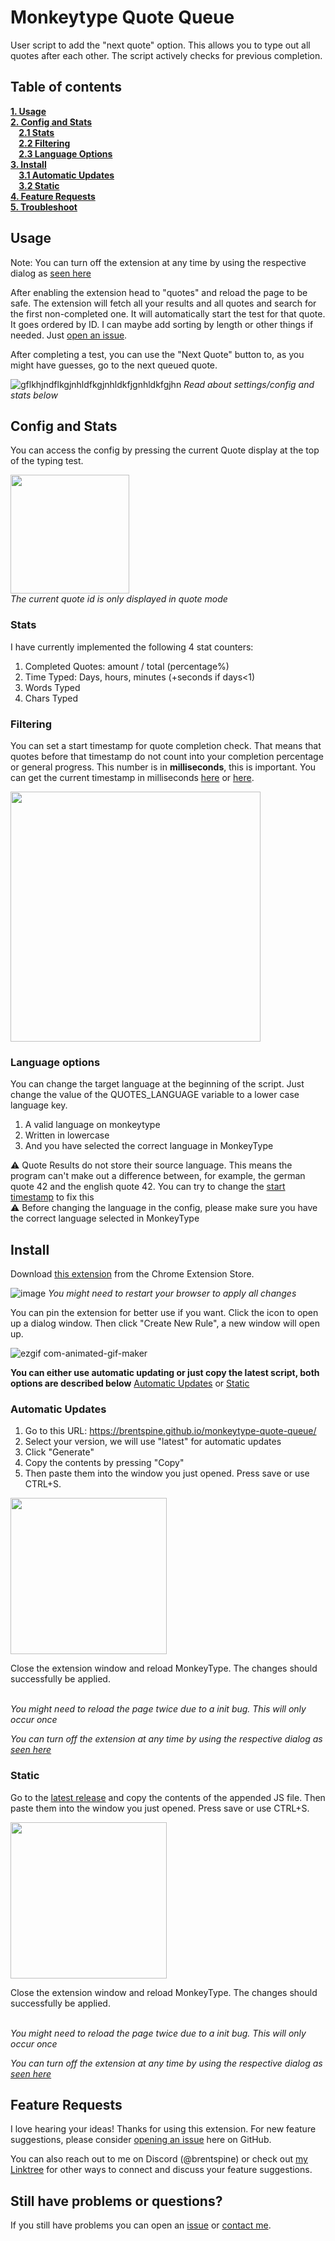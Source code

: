 # Monkeytype Quote Queue

User script to add the "next quote" option. This allows you to type out all quotes after each other. The script actively checks for previous completion.

## Table of contents
**[1. Usage](#usage)**<br>
**[2. Config and Stats](#config-stats)**<br>
**&nbsp;&nbsp;&nbsp;&nbsp;[2.1 Stats](#stats)**<br>
**&nbsp;&nbsp;&nbsp;&nbsp;[2.2 Filtering](#usage-filtering)**<br>
**&nbsp;&nbsp;&nbsp;&nbsp;[2.3 Language Options](#language-options)**<br>
**[3. Install](#install)**<br>
**&nbsp;&nbsp;&nbsp;&nbsp;[3.1 Automatic Updates](#install-updates)**<br>
**&nbsp;&nbsp;&nbsp;&nbsp;[3.2 Static](#install-static)**<br>
**[4. Feature Requests](#feature-requests)**<br>
**[5. Troubleshoot](#troubleshoot)**<br>


## Usage <span id="usage"></span>

Note: You can turn off the extension at any time by using the respective dialog as <a href="https://github.com/brentspine/monkeytype-quote-queue/assets/55391576/98ecee87-cf95-4a96-93fd-50db753cb968" target="_blank">seen here</a>

After enabling the extension head to "quotes" and reload the page to be safe. The extension will fetch all your results and all quotes and search for the first non-completed one. It will automatically start the test for that quote. It goes ordered by ID. I can maybe add sorting by length or other things if needed. Just [open an issue](https://github.com/brentspine/monkeytype-quote-queue/issues).

After completing a test, you can use the "Next Quote" button to, as you might have guesses, go to the next queued quote.

![gflkhjndflkgjnhldfkgjnhldkfjgnhldkfgjhn](https://github.com/brentspine/monkeytype-quote-queue/assets/55391576/cf8d9f98-95f9-463e-bc93-9fcbd9584c16)
<i>Read about settings/config and stats below</i>

## Config and Stats <span id="config-stats"></span>

You can access the config by pressing the current Quote display at the top of the typing test. 

<img src="https://github.com/user-attachments/assets/92c8d00c-75b9-4211-ac5e-78052efb2023" height=190><br>
<i>The current quote id is only displayed in quote mode</i>


### Stats <span id="stats"></span>

I have currently implemented the following 4 stat counters: 
 1. Completed Quotes: amount / total (percentage%)
 2. Time Typed: Days, hours, minutes (+seconds if days<1)
 3. Words Typed
 4. Chars Typed

### Filtering <span id="usage-filtering"></span>

You can set a start timestamp for quote completion check. That means that quotes before that timestamp do not count into your completion percentage or general progress. This number is in <b>milliseconds</b>, this is important. You can get the current timestamp in milliseconds [here](https://brentspine.de/tools/live-timestamp/) or [here](https://currentmillis.com/).

<img src="https://github.com/user-attachments/assets/04730835-c9dd-4ab6-995f-1ce41c02eaaf" height=400>


### Language options <span id="language-options"></span>

You can change the target language at the beginning of the script. Just change the value of the QUOTES_LANGUAGE variable to a lower case language key.
 1. A valid language on monkeytype
 2. Written in lowercase
 3. And you have selected the correct language in MonkeyType

⚠ Quote Results do not store their source language. This means the program can't make out a difference between, for example, the german quote 42 and the english quote 42. You can try to change the <a href="#usage-filtering">start timestamp</a> to fix this<br>
⚠ Before changing the language in the config, please make sure you have the correct language selected in MonkeyType

## Install <span id="install"></span>

Download [this extension](https://chromewebstore.google.com/detail/user-javascript-and-css/nbhcbdghjpllgmfilhnhkllmkecfmpld?pli=1) from the Chrome Extension Store.

![image](https://github.com/brentspine/monkeytype-quote-queue/assets/55391576/0cb8359e-6061-4574-81ab-2cd91add9ac2)
<i>You might need to restart your browser to apply all changes</i>

You can pin the extension for better use if you want. Click the icon to open up a dialog window. Then click "Create New Rule", a new window will open up.

![ezgif com-animated-gif-maker](https://github.com/brentspine/monkeytype-quote-queue/assets/55391576/98ecee87-cf95-4a96-93fd-50db753cb968)

<b>You can either use automatic updating or just copy the latest script, both options are described below</b> <a href="#install-updates">Automatic Updates</a> or <a href="#install-static">Static</a>

### Automatic Updates <span id="install-updates"></span>

1. Go to this URL: https://brentspine.github.io/monkeytype-quote-queue/
2. Select your version, we will use "latest" for automatic updates
3. Click "Generate"
4. Copy the contents by pressing "Copy"
5. Then paste them into the window you just opened. Press save or use CTRL+S.

<img src="https://github.com/user-attachments/assets/db4fab80-2160-4e83-9077-9377d9a9a123" height=250>

Close the extension window and reload MonkeyType. The changes should successfully be applied.

<br><i>You might need to reload the page twice due to a init bug. This will only occur once</i>

<i> You can turn off the extension at any time by using the respective dialog as <a href="https://github.com/brentspine/monkeytype-quote-queue/assets/55391576/98ecee87-cf95-4a96-93fd-50db753cb968" target="_blank">seen here</a></i>

### Static <span id="install-static"></span>

Go to the [latest release](https://github.com/brentspine/monkeytype-quote-queue/releases/tag/release) and copy the contents of the appended JS file. Then paste them into the window you just opened. Press save or use CTRL+S.

<img src="https://github.com/brentspine/monkeytype-quote-queue/assets/55391576/489e0063-dd6b-425b-881e-1cea605a986d" height=250>

Close the extension window and reload MonkeyType. The changes should successfully be applied.

<br><i>You might need to reload the page twice due to a init bug. This will only occur once</i>

<i> You can turn off the extension at any time by using the respective dialog as <a href="https://github.com/brentspine/monkeytype-quote-queue/assets/55391576/98ecee87-cf95-4a96-93fd-50db753cb968" target="_blank">seen here</a></i>

## Feature Requests <span id="feature-requests"></span>

I love hearing your ideas! Thanks for using this extension. For new feature suggestions, please consider [opening an issue](https://github.com/brentspine/monkeytype-quote-queue/issues) here on GitHub.

You can also reach out to me on Discord (@brentspine) or check out [my Linktree](https://linktr.ee/brentspine) for other ways to connect and discuss your feature suggestions.

## Still have problems or questions? <span id="troubleshoot"></span>

If you still have problems you can open an [issue](https://github.com/brentspine/monkeytype-quote-queue/issues) or [contact me](https://linktr.ee/brentspine).
